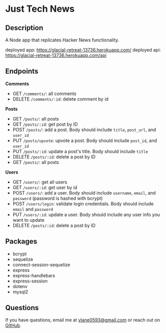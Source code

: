 # Just Tech News

## Description
A Node app that replicates Hacker News functionality.

deployed app: https://glacial-retreat-13736.herokuapp.com/
deployed api: https://glacial-retreat-13736.herokuapp.com/api

## Endpoints
**Comments**
* GET `/comments/`: all comments
* DELETE `/comments/:id`: delete comment by id

**Posts**
* GET `/posts/`: all posts
* GET `/posts/:id`: get post by ID
* POST `/posts/`: add a post. Body should include `title`, `post_url`, and `user_id`
* PUT `/posts/upvote`: upvote a post. Body should include `post_id`, and `user_id`
* PUT `/posts/:id`: update a post's title. Body should include `title`
* DELETE `/posts/:id`: delete a post by ID
* GET `/posts/`: all posts

**Users**
* GET `/users/`: get all users
* GET `/users/:id`: get user by id
* POST `/users/`: add a user. Body should include `username`, `email`, and `password` (password is hashed with bcrypt)
* POST `/users/login`: validate login credentials. Body should include `email` and `password`
* PUT `/users/:id`: update a user. Body should include any user info you want to update
* DELETE `/posts/:id`: delete a post by ID

## Packages
- bcrypt
- sequelize
- connect-session-sequelize
- express
- express-handlebars
- express-session
- dotenv
- mysql2

## Questions
If you have questions, email me at [vlane0593@gmail.com](mailto:vlane0593@gmail.com) or reach out on [GitHub](https://www.github.com/vanessalane).
